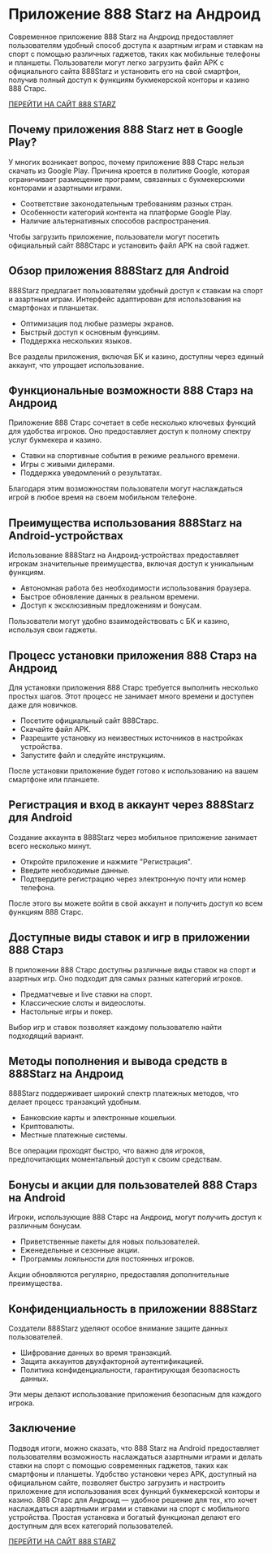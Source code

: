 # Приложение 888 Starz на Андроид

Современное приложение 888 Starz на Андроид предоставляет пользователям удобный способ доступа к азартным играм и ставкам на спорт с помощью различных гаджетов, таких как мобильные телефоны и планшеты. Пользователи могут легко загрузить файл APK с официального сайта 888Starz и установить его на свой смартфон, получив полный доступ к функциям букмекерской конторы и казино 888 Старс.

[ПЕРЕЙТИ НА САЙТ 888 STARZ](https://bonusweb.org/L?tag=d_3935004m_41455c_&site=3935004&ad=41455)

## Почему приложения 888 Starz нет в Google Play?

У многих возникает вопрос, почему приложение 888 Старс нельзя скачать из Google Play. Причина кроется в политике Google, которая ограничивает размещение программ, связанных с букмекерскими конторами и азартными играми.

* Соответствие законодательным требованиям разных стран.
* Особенности категорий контента на платформе Google Play.
* Наличие альтернативных способов распространения.

Чтобы загрузить приложение, пользователи могут посетить официальный сайт 888Старс и установить файл APK на свой гаджет.

## Обзор приложения 888Starz для Android

888Starz предлагает пользователям удобный доступ к ставкам на спорт и азартным играм. Интерфейс адаптирован для использования на смартфонах и планшетах.

* Оптимизация под любые размеры экранов.
* Быстрый доступ к основным функциям.
* Поддержка нескольких языков.

Все разделы приложения, включая БК и казино, доступны через единый аккаунт, что упрощает использование.

## Функциональные возможности 888 Старз на Андроид

Приложение 888 Старс сочетает в себе несколько ключевых функций для удобства игроков. Оно предоставляет доступ к полному спектру услуг букмекера и казино.

* Ставки на спортивные события в режиме реального времени.
* Игры с живыми дилерами.
* Поддержка уведомлений о результатах.

Благодаря этим возможностям пользователи могут наслаждаться игрой в любое время на своем мобильном телефоне.

## Преимущества использования 888Starz на Android-устройствах

Использование 888Starz на Андроид-устройствах предоставляет игрокам значительные преимущества, включая доступ к уникальным функциям.

* Автономная работа без необходимости использования браузера.
* Быстрое обновление данных в реальном времени.
* Доступ к эксклюзивным предложениям и бонусам.

Пользователи могут удобно взаимодействовать с БК и казино, используя свои гаджеты.

## Процесс установки приложения 888 Старз на Андроид

Для установки приложения 888 Старс требуется выполнить несколько простых шагов. Этот процесс не занимает много времени и доступен даже для новичков.

* Посетите официальный сайт 888Старс.
* Скачайте файл APK.
* Разрешите установку из неизвестных источников в настройках устройства.
* Запустите файл и следуйте инструкциям.

После установки приложение будет готово к использованию на вашем смартфоне или планшете.

## Регистрация и вход в аккаунт через 888Starz для Android

Создание аккаунта в 888Starz через мобильное приложение занимает всего несколько минут.

* Откройте приложение и нажмите "Регистрация".
* Введите необходимые данные.
* Подтвердите регистрацию через электронную почту или номер телефона.

После этого вы можете войти в свой аккаунт и получить доступ ко всем функциям 888 Старс.

## Доступные виды ставок и игр в приложении 888 Старз

В приложении 888 Старс доступны различные виды ставок на спорт и азартных игр. Оно подходит для самых разных категорий игроков.

* Предматчевые и live ставки на спорт.
* Классические слоты и видеослоты.
* Настольные игры и покер.

Выбор игр и ставок позволяет каждому пользователю найти подходящий вариант.

## Методы пополнения и вывода средств в 888Starz на Андроид

888Starz поддерживает широкий спектр платежных методов, что делает процесс транзакций удобным.

* Банковские карты и электронные кошельки.
* Криптовалюты.
* Местные платежные системы.

Все операции проходят быстро, что важно для игроков, предпочитающих моментальный доступ к своим средствам.

## Бонусы и акции для пользователей 888 Старз на Android

Игроки, использующие 888 Старс на Андроид, могут получить доступ к различным бонусам.

* Приветственные пакеты для новых пользователей.
* Еженедельные и сезонные акции.
* Программы лояльности для постоянных игроков.

Акции обновляются регулярно, предоставляя дополнительные преимущества.

## Конфиденциальность в приложении 888Starz

Создатели 888Starz уделяют особое внимание защите данных пользователей.

* Шифрование данных во время транзакций.
* Защита аккаунтов двухфакторной аутентификацией.
* Политика конфиденциальности, гарантирующая безопасность данных.

Эти меры делают использование приложения безопасным для каждого игрока.

## Заключение

Подводя итоги, можно сказать, что 888 Starz на Android предоставляет пользователям возможность наслаждаться азартными играми и делать ставки на спорт с помощью современных гаджетов, таких как смартфоны и планшеты. Удобство установки через APK, доступный на официальном сайте, позволяет быстро загрузить и настроить приложение для использования всех функций букмекерской конторы и казино. 888 Старс для Андроид — удобное решение для тех, кто хочет наслаждаться азартными играми и ставками на спорт с мобильного устройства. Простая установка и богатый функционал делают его доступным для всех категорий пользователей.

[ПЕРЕЙТИ НА САЙТ 888 STARZ](https://bonusweb.org/L?tag=d_3935004m_41455c_&site=3935004&ad=41455)
